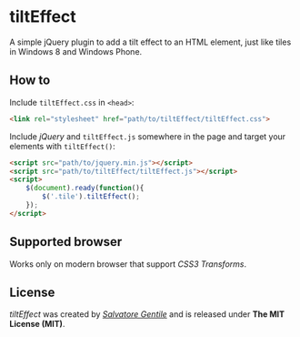 tiltEffect
==========
A simple jQuery plugin to add a tilt effect to an HTML element, just like tiles in Windows 8 and Windows Phone.


How to
------
Include `tiltEffect.css` in `<head>`:
```html
<link rel="stylesheet" href="path/to/tiltEffect/tiltEffect.css">
```

Include *jQuery* and `tiltEffect.js` somewhere in the page and target your elements with `tiltEffect()`:
```html
<script src="path/to/jquery.min.js"></script>
<script src="path/to/tiltEffect/tiltEffect.js"></script>
<script>
    $(document).ready(function(){
        $('.tile').tiltEffect();
    });
</script>
```


Supported browser
-----------------
Works only on modern browser that support *CSS3 Transforms*.


License
-------
_tiltEffect_ was created by [_Salvatore Gentile_](https://twitter.com/SalvoGentile) and is released under **The MIT License (MIT)**.
